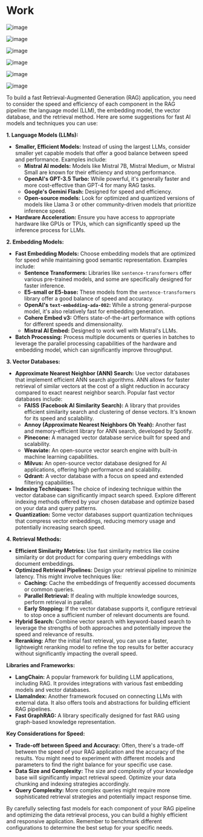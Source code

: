 # Work

![image](https://github.com/user-attachments/assets/a69f8b65-cd00-43ee-b9a3-b5cc37eb1ebf)

![image](https://github.com/user-attachments/assets/c6632610-a53f-4f20-a947-9fad2fb6225e)

![image](https://github.com/user-attachments/assets/94bba80e-dc2f-4a01-987f-f91b9f032410)

![image](https://github.com/user-attachments/assets/ce1cd625-3d20-49c2-bc4f-9f27e992857e)

![image](https://github.com/user-attachments/assets/3d05924b-4b5f-484a-8f3d-7e32a38ce7b5)

![image](https://github.com/user-attachments/assets/3617aec7-ee02-4ebe-ac07-19d5b6a50486)


To build a fast Retrieval-Augmented Generation (RAG) application, you need to consider the speed and efficiency of each component in the RAG pipeline: the language model (LLM), the embedding model, the vector database, and the retrieval method. Here are some suggestions for fast AI models and techniques you can use:

**1. Language Models (LLMs):**

* **Smaller, Efficient Models:** Instead of using the largest LLMs, consider smaller yet capable models that offer a good balance between speed and performance. Examples include:
    * **Mistral AI models:** Models like Mistral 7B, Mistral Medium, or Mistral Small are known for their efficiency and strong performance.
    * **OpenAI's GPT-3.5 Turbo:** While powerful, it's generally faster and more cost-effective than GPT-4 for many RAG tasks.
    * **Google's Gemini Flash:** Designed for speed and efficiency.
    * **Open-source models:** Look for optimized and quantized versions of models like Llama 3 or other community-driven models that prioritize inference speed.
* **Hardware Acceleration:** Ensure you have access to appropriate hardware like GPUs or TPUs, which can significantly speed up the inference process for LLMs.

**2. Embedding Models:**

* **Fast Embedding Models:** Choose embedding models that are optimized for speed while maintaining good semantic representation. Examples include:
    * **Sentence Transformers:** Libraries like `sentence-transformers` offer various pre-trained models, and some are specifically designed for faster inference.
    * **E5-small or E5-base:** These models from the `sentence-transformers` library offer a good balance of speed and accuracy.
    * **OpenAI's `text-embedding-ada-002`:** While a strong general-purpose model, it's also relatively fast for embedding generation.
    * **Cohere Embed v3:** Offers state-of-the-art performance with options for different speeds and dimensionality.
    * **Mistral AI Embed:** Designed to work well with Mistral's LLMs.
* **Batch Processing:** Process multiple documents or queries in batches to leverage the parallel processing capabilities of the hardware and embedding model, which can significantly improve throughput.

**3. Vector Databases:**

* **Approximate Nearest Neighbor (ANN) Search:** Use vector databases that implement efficient ANN search algorithms. ANN allows for faster retrieval of similar vectors at the cost of a slight reduction in accuracy compared to exact nearest neighbor search. Popular fast vector databases include:
    * **FAISS (Facebook AI Similarity Search):** A library that provides efficient similarity search and clustering of dense vectors. It's known for its speed and scalability.
    * **Annoy (Approximate Nearest Neighbors Oh Yeah):** Another fast and memory-efficient library for ANN search, developed by Spotify.
    * **Pinecone:** A managed vector database service built for speed and scalability.
    * **Weaviate:** An open-source vector search engine with built-in machine learning capabilities.
    * **Milvus:** An open-source vector database designed for AI applications, offering high performance and scalability.
    * **Qdrant:** A vector database with a focus on speed and extended filtering capabilities.
* **Indexing Techniques:** The choice of indexing technique within the vector database can significantly impact search speed. Explore different indexing methods offered by your chosen database and optimize based on your data and query patterns.
* **Quantization:** Some vector databases support quantization techniques that compress vector embeddings, reducing memory usage and potentially increasing search speed.

**4. Retrieval Methods:**

* **Efficient Similarity Metrics:** Use fast similarity metrics like cosine similarity or dot product for comparing query embeddings with document embeddings.
* **Optimized Retrieval Pipelines:** Design your retrieval pipeline to minimize latency. This might involve techniques like:
    * **Caching:** Cache the embeddings of frequently accessed documents or common queries.
    * **Parallel Retrieval:** If dealing with multiple knowledge sources, perform retrieval in parallel.
    * **Early Stopping:** If the vector database supports it, configure retrieval to stop once a sufficient number of relevant documents are found.
* **Hybrid Search:** Combine vector search with keyword-based search to leverage the strengths of both approaches and potentially improve the speed and relevance of results.
* **Reranking:** After the initial fast retrieval, you can use a faster, lightweight reranking model to refine the top results for better accuracy without significantly impacting the overall speed.

**Libraries and Frameworks:**

* **LangChain:** A popular framework for building LLM applications, including RAG. It provides integrations with various fast embedding models and vector databases.
* **LlamaIndex:** Another framework focused on connecting LLMs with external data. It also offers tools and abstractions for building efficient RAG pipelines.
* **Fast GraphRAG:** A library specifically designed for fast RAG using graph-based knowledge representation.

**Key Considerations for Speed:**

* **Trade-off between Speed and Accuracy:** Often, there's a trade-off between the speed of your RAG application and the accuracy of the results. You might need to experiment with different models and parameters to find the right balance for your specific use case.
* **Data Size and Complexity:** The size and complexity of your knowledge base will significantly impact retrieval speed. Optimize your data chunking and indexing strategies accordingly.
* **Query Complexity:** More complex queries might require more sophisticated retrieval strategies and potentially impact response time.

By carefully selecting fast models for each component of your RAG pipeline and optimizing the data retrieval process, you can build a highly efficient and responsive application. Remember to benchmark different configurations to determine the best setup for your specific needs.


